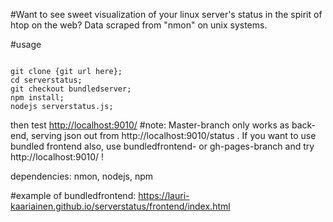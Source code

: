 #Want to see sweet visualization of your linux server's status in the spirit of htop on the web?
Data scraped from "nmon" on unix systems.

#usage
<pre><code>
git clone {git url here};
cd serverstatus;
git checkout bundledserver;
npm install;
nodejs serverstatus.js;
</code></pre>
then test <a href="http://localhost:9010/">http://localhost:9010/</a>
#note: 
Master-branch only works as back-end, serving json out from http://localhost:9010/status .
If you want to use bundled frontend also, use bundledfrontend- or gh-pages-branch and try http://localhost:9010/ !

dependencies: nmon, nodejs, npm

#example of bundledfrontend:
https://lauri-kaariainen.github.io/serverstatus/frontend/index.html
 
